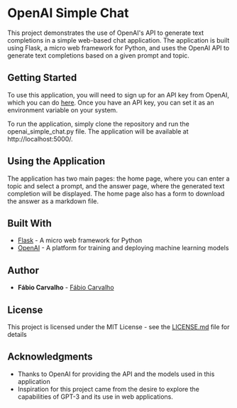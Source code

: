 # OpenAI Simple Chat
This project demonstrates the use of OpenAI's API to generate text completions in a simple web-based chat application. The application is built using Flask, a micro web framework for Python, and uses the OpenAI API to generate text completions based on a given prompt and topic. 

## Getting Started
To use this application, you will need to sign up for an API key from OpenAI, which you can do [here](https://beta.openai.com/signup/). Once you have an API key, you can set it as an environment variable on your system. 

To run the application, simply clone the repository and run the openai_simple_chat.py file. The application will be available at http://localhost:5000/.

## Using the Application
The application has two main pages: the home page, where you can enter a topic and select a prompt, and the answer page, where the generated text completion will be displayed. The home page also has a form to download the answer as a markdown file.

## Built With
* [Flask](https://flask.palletsprojects.com/) - A micro web framework for Python
* [OpenAI](https://beta.openai.com/) - A platform for training and deploying machine learning models

## Author
* **Fábio Carvalho** - [Fábio Carvalho](https://github.com/hipnologo)

## License
This project is licensed under the MIT License - see the [LICENSE.md](LICENSE.md) file for details

## Acknowledgments
* Thanks to OpenAI for providing the API and the models used in this application
* Inspiration for this project came from the desire to explore the capabilities of GPT-3 and its use in web applications.
